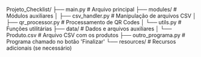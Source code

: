 Projeto_Checklist/
├── main.py                  # Arquivo principal
├── modules/                 # Módulos auxiliares
│   ├── csv_handler.py       # Manipulação de arquivos CSV
│   ├── qr_processor.py      # Processamento de QR Codes
│   └── utils.py             # Funções utilitárias
├── data/                    # Dados e arquivos auxiliares
│   └── Produto.csv          # Arquivo CSV com os produtos
├── outro_programa.py        # Programa chamado no botão 'Finalizar'
└── resources/               # Recursos adicionais (se necessário)
